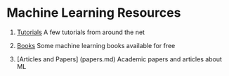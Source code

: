 # Machine Learning Resources

1. [Tutorials](tutorials.md)
   A few tutorials from around the net
   
2. [Books](books.md)
   Some machine learning books available for free   
   
3. [Articles and Papers] (papers.md)
   Academic papers and articles about ML   
   

